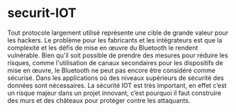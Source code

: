 # securit-IOT
Tout protocole largement utilisé représente une cible de grande valeur pour les hackers. Le problème pour les fabricants et les intégrateurs est que la complexité et les défis de mise en œuvre du Bluetooth le rendent vulnérable. Bien qu'il soit possible de prendre des mesures pour réduire les risques, comme l'utilisation de canaux secondaires pour les dispositifs de mise en œuvre, le Bluetooth ne peut pas encore être considéré comme sécurisé. Dans les applications où des niveaux supérieurs de sécurité des données sont nécessaires. La sécurité IOT est très important, en effet c’est un risque majeur dans un projet innovant, c’est pourquoi il faut construire des murs et des châteaux pour protéger contre les attaquants.
